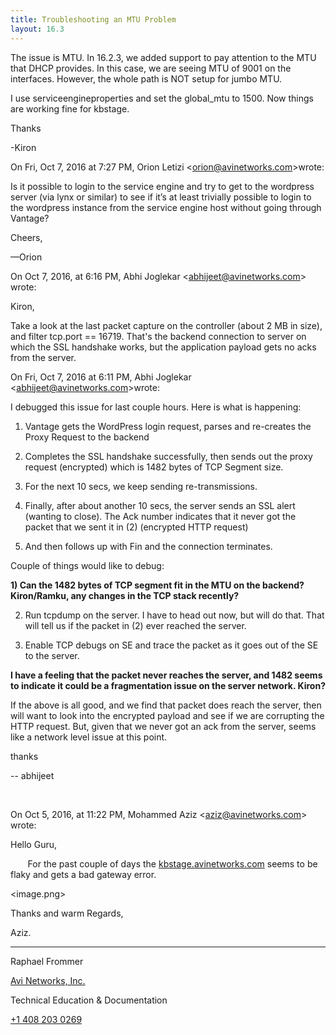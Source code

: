 ```yaml
---
title: Troubleshooting an MTU Problem
layout: 16.3
---
```

The issue is MTU. In 16.2.3, we added support to pay attention to the MTU that DHCP provides. In this case, we are seeing MTU of 9001 on the interfaces. However, the whole path is NOT setup for jumbo MTU. 

I use serviceengineproperties and set the global_mtu to 1500. Now things are working fine for kbstage.

Thanks

-Kiron

On Fri, Oct 7, 2016 at 7:27 PM, Orion Letizi <<a href="mailto:orion@avinetworks.com"><span class="s3">orion@avinetworks.com</span></a>>wrote:

Is it possible to login to the service engine and try to get to the wordpress server (via lynx or similar) to see if it’s at least trivially possible to login to the wordpress instance from the service engine host without going through Vantage?

Cheers,

—Orion

On Oct 7, 2016, at 6:16 PM, Abhi Joglekar <<a href="mailto:abhijeet@avinetworks.com"><span class="s4">abhijeet@avinetworks.com</span></a>> wrote:

Kiron,

Take a look at the last packet capture on the controller (about 2 MB in size), and filter tcp.port == 16719. That's the backend connection to server on which the SSL handshake works, but the application payload gets no acks from the server.

On Fri, Oct 7, 2016 at 6:11 PM, Abhi Joglekar <<a href="mailto:abhijeet@avinetworks.com"><span class="s3">abhijeet@avinetworks.com</span></a>>wrote:

I debugged this issue for last couple hours. Here is what is happening:

1) Vantage gets the WordPress login request, parses and re-creates the Proxy Request to the backend

2) Completes the SSL handshake successfully, then sends out the proxy request (encrypted) which is 1482 bytes of TCP Segment size.

3) For the next 10 secs, we keep sending re-transmissions. 

4) Finally, after about another 10 secs, the server sends an SSL alert (wanting to close). The Ack number indicates that it never got the packet that we sent it in (2) (encrypted HTTP request)

5) And then follows up with Fin and the connection terminates. 

Couple of things would like to debug:

**1) Can the 1482 bytes of TCP segment fit in the MTU on the backend? Kiron/Ramku, any changes in the TCP stack recently?**

2) Run tcpdump on the server. I have to head out now, but will do that. That will tell us if the packet in (2) ever reached the server. 

3) Enable TCP debugs on SE and trace the packet as it goes out of the SE to the server.

**I have a feeling that the packet never reaches the server, and 1482 seems to indicate it could be a fragmentation issue on the server network. Kiron?**

If the above is all good, and we find that packet does reach the server, then will want to look into the encrypted payload and see if we are corrupting the HTTP request. But, given that we never got an ack from the server, seems like a network level issue at this point.

thanks

-- abhijeet

  

On Oct 5, 2016, at 11:22 PM, Mohammed Aziz <<a href="mailto:aziz@avinetworks.com"><span class="s4">aziz@avinetworks.com</span></a>> wrote:

Hello Guru,

       For the past couple of days the <a href="/docs/16.3/"><span class="s4">kbstage.avinetworks.com</span></a> seems to be flaky and gets a bad gateway error.

<image.png>

Thanks and warm Regards,

Aziz.

________________________________

Raphael Frommer

<a href="http://www.avinetworks.com/">Avi Networks, Inc.</a>

Technical Education & Documentation

<a href="tel:%2B1%20408%20203%200269">+1 408 203 0269</a>

